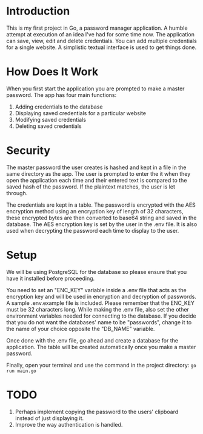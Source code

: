 # Introduction
This is my first project in Go, a password manager application. A humble attempt at execution of an idea I've had for some time now. The application can save, view, edit and delete credentials. You can add multiple credentials for a single website. A simplistic textual interface is used to get things done.

# How Does It Work
When you first start the application you are prompted to make a master password. The app has four main functions:

1) Adding credentials to the database 
2) Displaying saved credentials for a particular website 
3) Modifying saved credentials 
4) Deleting saved credentials 

# Security 
The master password the user creates is hashed and kept in a file in the same directory as the app. The user is prompted to enter the it when they open the application each time and their entered text is compared to the saved hash of the password. If the plaintext matches, the user is let through. 

The credentials are kept in a table. The password is encrypted with the AES encryption method using an encryption key of length of 32 characters, these encrypted bytes are then converted to base64 string and saved in the database. The AES encryption key is set by the user in the .env file. It is also used when decrypting the password each time to display to the user. 

# Setup
We will be using PostgreSQL for the database so please ensure that you have it installed before proceeding.

You need to set an "ENC_KEY" variable inside a .env file that acts as the encryption key and will be used in encryption and decryption of passwords. A sample .env.example file is included. Please remember that the ENC_KEY must be 32 characters long. While making the .env file, also set the other environment variables needed for connecting to the database. If you decide that you do not want the databases' name to be "passwords", change it to the name of your choice opposite the "DB_NAME" variable. 

Once done with the .env file, go ahead and create a database for the application. The table will be created automatically once you make a master password. 

Finally, open your terminal and use the command in the project directory: ```go run main.go```

# TODO
1) Perhaps implement copying the password to the users' clipboard instead of just displaying it.
2) Improve the way authentication is handled.
